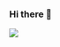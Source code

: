 ### Hi there 👋

<img
  align="center"
  src="https://github-readme-stats.vercel.app/api/?username=proallone&theme=one_dark_pro&show_icons=true"
/>


<!--
**Proallone/proallone** is a ✨ _special_ ✨ repository because its `README.md` (this file) appears on your GitHub profile.

Here are some ideas to get you started:

- 🔭 I’m currently working on ...
- 🌱 I’m currently learning ...
- 👯 I’m looking to collaborate on ...
- 🤔 I’m looking for help with ...
- 💬 Ask me about ...
- 📫 How to reach me: ...
- 😄 Pronouns: ...
- ⚡ Fun fact: ...
-->
